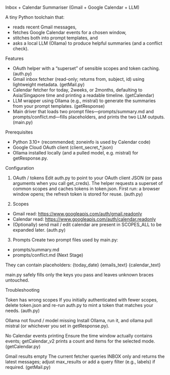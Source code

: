 Inbox + Calendar Summariser (Gmail + Google Calendar + LLM)

A tiny Python toolchain that:
- reads recent Gmail messages,
- fetches Google Calendar events for a chosen window,
- stitches both into prompt templates, and
- asks a local LLM (Ollama) to produce helpful summaries (and a conflict check). 

Features
- OAuth helper with a “superset” of sensible scopes and token caching. (auth.py)
- Gmail inbox fetcher (read-only; returns from, subject, id) using lightweight metadata. (getMail.py)
- Calendar fetcher for today, 2weeks, or 2months, defaulting to Asia/Singapore time and printing a readable timeline. (getCalendar)
- LLM wrapper using Ollama (e.g., mistral) to generate the summaries from your prompt templates. (getResponse)
- Main driver that loads two prompt files—prompts/summary.md and prompts/conflict.md—fills placeholders, and prints the two LLM outputs. (main.py)

Prerequisites
- Python 3.10+ (recommended; zoneinfo is used by Calendar code) 
- Google Cloud OAuth client (client_secret_*.json)
- Ollama installed locally (and a pulled model, e.g. mistral) for getResponse.py. 

Configuration
1) OAuth / tokens
Edit auth.py to point to your OAuth client JSON (or pass arguments when you call get_creds). The helper requests a superset of common scopes and caches tokens in token.json. First run: a browser window opens; the refresh token is stored for reuse. (auth.py)

2) Scopes
- Gmail read: https://www.googleapis.com/auth/gmail.readonly
- Calendar read: https://www.googleapis.com/auth/calendar.readonly
- (Optionally) send mail / edit calendar are present in SCOPES_ALL to be expanded later. (auth.py)

3) Prompts
Create two prompt files used by main.py:
- prompts/summary.md
- prompts/conflict.md (Next Stage)

They can contain placeholders:
{today_date}
{emails_text}
{calendar_text}

main.py safely fills only the keys you pass and leaves unknown braces untouched. 

Troubleshooting

Token has wrong scopes
If you initially authenticated with fewer scopes, delete token.json and re-run auth.py to mint a token that matches your needs. (auth.py)

Ollama not found / model missing
Install Ollama, run it, and ollama pull mistral (or whichever you set in getResponse.py). 

No Calendar events printing
Ensure the time window actually contains events; getCalendar_v2 prints a count and items for the selected mode. (getCalendar.py)

Gmail results empty
The current fetcher queries INBOX only and returns the latest messages; adjust max_results or add a query filter (e.g., labels) if required. (getMail.py)
